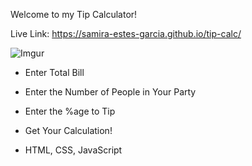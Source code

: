 Welcome to my Tip Calculator!

Live Link: https://samira-estes-garcia.github.io/tip-calc/

![Imgur](https://imgur.com/AkZzQmV.png)

- Enter Total Bill
- Enter the Number of People in Your Party
- Enter the %age to Tip
- Get Your Calculation!

- HTML, CSS, JavaScript
